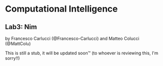 # Computational Intelligence

## Lab3: Nim

by Francesco Carlucci (@Francesco-Carlucci) and Matteo Colucci (@MattColu)

This is still a stub, it will be updated soon™
(to whoever is reviewing this, I'm sorry!!)
